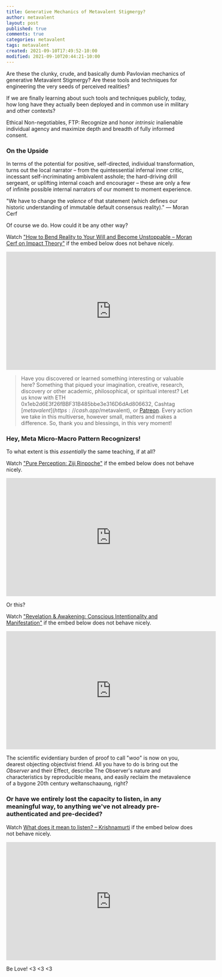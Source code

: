 ```yaml
---
title: Generative Mechanics of Metavalent Stigmergy?
author: metavalent
layout: post
published: true
comments: true
categories: metavalent
tags: metavalent
created: 2021-09-10T17:49:52-10:00
modified: 2021-09-10T20:44:21-10:00
---
```


Are these the clunky, crude, and basically dumb Pavlovian mechanics of generative Metavalent Stigmergy? Are these tools and techniques for engineering the very seeds of perceived realities?

If we are finally learning about such tools and techniques publicly, today, how long have they actually been deployed and in common use in military and other contexts?

Ethical Non-negotiables, FTP: Recognize and honor *intrinsic* inalienable individual agency and maximize depth and breadth of fully informed consent.

### On the Upside

In terms of the potential for positive, self-directed, individual transformation, turns out the local narrator – from the quintessential infernal inner critic, incessant self-incriminating ambivalent asshole; the hard-driving drill sergeant, or uplifting internal coach and encourager – these are only a few of infinite possible internal narrators of our moment to moment experience.

"We have to change the *valence* of that statement (which defines our historic understanding of immutable default consensus reality)." — Moran Cerf

Of course we do. How could it be any other way?

Watch ["How to Bend Reality to Your Will and Become Unstoppable – Moran Cerf on Impact Theory"](https://youtu.be/PE0TedFPgH8) if the embed below does not behave nicely. 

<div class="embed-container"><iframe loading="lazy" width="560" height="315" src="https://www.youtube.com/embed/PE0TedFPgH8" title="YouTube video player" frameborder="0" allow="accelerometer; autoplay; clipboard-write; encrypted-media; gyroscope; picture-in-picture" allowfullscreen></iframe></div>

> Have you discovered or learned something interesting or valuable here? Something that piqued your imagination, creative, research, discovery or other academic, philosophical, or spiritual interest? Let us know with ETH 0x1eb2d6E3f26fBBF31B485bbe3e316D6dAd806632, Cashtag [$metavalent](https://cash.app/$metavalent), or [Patreon](https://patreon.com/metavalent). Every action we take in this multiverse, however small, matters and makes a difference. So, thank you and blessings, in this very moment!

### Hey, Meta Micro-Macro Pattern Recognizers!

To what extent is this *essentially* the same teaching, if at all?

Watch ["Pure Perception: Ziji Rinpoche"](https://youtu.be/qu7K38_MwaM) if the embed below does not behave nicely. 

<div class="embed-container"><iframe loading="lazy" width="560" height="315" src="https://www.youtube.com/embed/qu7K38_MwaM" title="YouTube video player" frameborder="0" allow="accelerometer; autoplay; clipboard-write; encrypted-media; gyroscope; picture-in-picture" allowfullscreen></iframe></div>

Or this? 

Watch ["Revelation & Awakening: Conscious Intentionality and Manifestation"](https://youtu.be/ix5aIMvLJDY) if the embed below does not behave nicely.

<div class="embed-container"><iframe loading="lazy" width="560" height="315" src="https://www.youtube.com/embed/ix5aIMvLJDY" title="YouTube video player" frameborder="0" allow="accelerometer; autoplay; clipboard-write; encrypted-media; gyroscope; picture-in-picture" allowfullscreen></iframe></div>

The scientific evidentiary burden of proof to call "*woo*" is now on you, dearest objecting objectivist friend. All you have to do is bring out the *Observer* and their Effect, describe The Observer's nature and characteristics by reproducible means, and easily reclaim the metavalence of a bygone 20th century weltanschaaung, right?

### Or have we entirely lost the capacity to listen, in any meaningful way, to anything we've not already pre-authenticated and pre-decided?

Watch [What does it mean to listen? – Krishnamurti](https://youtu.be/Tayq31Qc7Ws) if the embed below does not behave nicely.

<div class="embed-container"><iframe loading="lazy" width="560" height="315" src="https://www.youtube.com/embed/Tayq31Qc7Ws" title="YouTube video player" frameborder="0" allow="accelerometer; autoplay; clipboard-write; encrypted-media; gyroscope; picture-in-picture" allowfullscreen></iframe></div>

Be Love! <3 <3 <3

